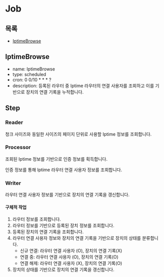 # Job

## 목록

- [IptimeBrowse](#IptimeBrowse)

## IptimeBrowse

- name: IptimeBrowse
- type: scheduled
- cron: 0 0/10 * * * ?
- description: 등록된 라우터 중 Iptime 라우터의 연결 사용자를 조회하고 이를 기반으로 장치의 연결 기록을 누적합니다.

## Step

### Reader

청크 사이즈와 동일한 사이즈의 페이지 단위로 사용할 Iptime 정보를 조회합니다.

### Processor

조회된 Iptime 정보를 기반으로 인증 정보를 획득합니다.

인증 정보를 통해 Iptime 라우터 연결 사용자 정보를 조회합니다.

### Writer

라우터 연결 사용자 정보를 기반으로 장치의 연결 기록을 갱신합니다.

#### 구체적 작업

1. 라우터 정보를 조회합니다.
2. 라우터 정보를 기반으로 등록된 장치 정보를 조회합니다.
3. 등록된 장치의 연결 기록을 조회합니다.
4. 라우터 연결 사용자 정보와 장치의 연결 기록을 기반으로 장치의 상태를 분류합니다.
    - 신규 연결: 라우터 연결 사용자 (O), 장치의 연결 기록(X)
    - 연결 중: 라우터 연결 사용자 (O), 장치의 연결 기록(O)
    - 연결 해제: 라우터 연결 사용자 (X), 장치의 연결 기록(O)
5. 장치의 상태를 기반으로 장치의 연결 기록을 갱신합니다.
